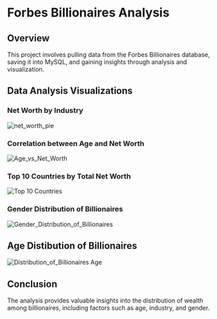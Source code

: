 # Forbes Billionaires Analysis

## Overview
This project involves pulling data from the Forbes Billionaires database, saving it into MySQL, and gaining insights through analysis and visualization.

## Data Analysis Visualizations

### Net Worth by Industry
![net_worth_pie](https://github.com/user-attachments/assets/fb3bc7e5-9c8a-4ab9-a86a-464302d7fe21)

### Correlation between Age and Net Worth
![Age_vs_Net_Worth](https://github.com/user-attachments/assets/6398d9fc-ac76-49f2-a13f-0f89ffed4eb4)

### Top 10 Countries by Total Net Worth
![Top 10 Countries](https://github.com/user-attachments/assets/55c2e09e-9351-40d3-85c6-ea60b0f64c69)

### Gender Distribution of Billionaires
![Gender_Distribution_of_Billionaires](https://github.com/user-attachments/assets/ac4c2a54-bfe5-4460-afdf-7f59feae1525)

## Age Distibution of Billionaires
![Distribution_of_Billionaires Age](https://github.com/user-attachments/assets/9f1e3b42-f81e-4f73-9606-6235febd8f5d)



## Conclusion
The analysis provides valuable insights into the distribution of wealth among billionaires, including factors such as age, industry, and gender.

